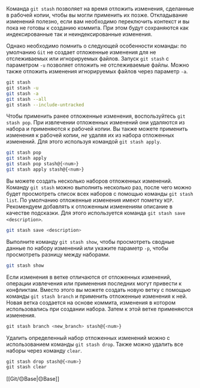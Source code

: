 Команда `git stash` позволяет на время отложить изменения, сделанные в рабочей копии, чтобы вы могли применить их позже. Откладывание изменений полезно, если вам необходимо переключить контекст и вы пока не готовы к созданию коммита. При этом будут сохраняются как индексированные так и неиндексированные изменения. 

Однако необходимо помнить о следующей особенности команды: по умолчанию `Git` не создает отложенные изменения для не отслеживаемых или игнорируемых файлов. Запуск `git stash` с параметром `-u` позволяет отложить не отслеживаемые файлы.
Можно также отложить изменения игнорируемых файлов через параметр `-a`.

```sh
git stash
git stash -u
git stash -a
git stash --all
git stash --include-untracked
```

Чтобы применить ранее отложенные изменения, воспользуйтесь `git stash pop`. При извлечении отложенных изменений они удаляются из набора и применяются к рабочей копии. Вы также можете применить изменения к рабочей копии, _не_ удаляя их из набора отложенных изменений. Для этого используя командой `git stash apply`.

```sh
git stash pop
git stash apply
git stash pop stash@{<num>}
git stash apply stash@{<num>}
```

Вы можете создать несколько наборов отложенных изменений. Команду `git stash` можно выполнить несколько раз, после чего можно будет просмотреть список всех наборов с помощью команды `git stash list`. По умолчанию отложенные изменения имеют пометку `WIP`. Рекомендуем добавлять к отложенным изменениям описание в качестве подсказки. Для этого используется команда `git stash save <description>`.

```sh
git stash save <description>
```

Выполните команду `git stash show`, чтобы просмотреть сводные данные по набору изменений или укажите параметр `-p`, чтобы просмотреть разницу между наборами.

```sh
git stash show
```

Если изменения в ветке отличаются от отложенных изменений, операции извлечения или применения последних могут привести к конфликтам. Вместо этого вы можете создать новую ветку с помощью команды `git stash branch` и применить отложенные изменения к ней. Новая ветка создается на основе коммита, изменения в котором использовались при создании набора. Затем к этой ветке применяются изменения.

```sh
git stash branch <new_branch> stash@{<num>}
```

Удалить определенный набор отложенных изменений можно с использованием команды `git stash drop`. Также можно удалить все наборы через команду `clear`.

```sh
git stash drop stash@{<num>}
git stash clear
```

[[Git/🟡Base|🟡Base]]
